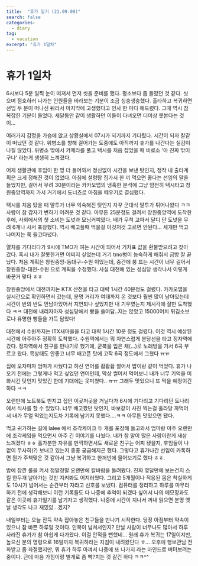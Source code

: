 ```yaml
---
title:  "휴가 일기 (21.09.09)"
search: false
categories: 
  - diary
tag:
  - vacation
excerpt: "휴가 1일차"
---
```


# 휴가 1일차

6시보다 5분 일찍 눈이 떠져서 먼저 씻을 준비를 했다. 평소보다 좀 들떴던 것 같다. 씻으며 점호하러 나가는 인원들을 바라보는 기분이 조금 싱숭생숭했다. 출타하고 복귀하면 선임 두 분이 떠나신 뒤라서 마지막에 고생했다고 인사 한 마디 해드렸다. 그때 역시 참 복잡한 기분이 들었다. 세달동안 같이 생활하던 이들이 다녀오면 더이상 못본다는 것이...   


여러가지 감정을 가슴에 앉고 상황실에서 07시가 되기까지 기다렸다. 시간이 되자 칼같이 떠났던 것 같다. 위병소를 향해 걸어가는 도중에도 아직까지 휴가를 나간다는 실감이 나질 않았다. 위병소 밖에서 카메라를 풀고 택시를 처음 잡았을 때 비로소 '아 진짜 밖이구나' 라는게 생생히 느껴졌다.  


어제 생활관에 후임이 한 명 더 들어와서 정신없이 시간을 보낸 탓인지, 정작 내 출타계획은 크게 정해진 것이 없었다. 아침에 설렁탕 집가서 한 끼 먹으면 좋다는 선임의 말을 들었지만, 걸어서 무려 30분이라는 카카오맵의 냉혹한 분석에 그냥 얌전히 택시타고 창원중앙역까지 가서 거기에서 도너츠로 아침을 떼우기로 결심했다.  

택시를 처음 탔을 때 말투가 너무 익숙해진 탓인지 자꾸 군대식 말투가 튀어나왔다 ㅋㅋ 사람이 참 갑자기 변하기 어려운 것 같다. 아무튼 25분정도 걸려서 창원중앙역에 도착한 후에, 사회에서의 첫 소비는 도넛과 모닝커피였다. 배가 무척 고파서 달디 단 도넛을 무려 6개나 사서 포장했다. 역시 배고플때 먹을걸 이것저것 고르면 안된다... 세개만 먹고 나머지는 쭉 들고다녔다.  

열차를 기다리다가 9시에 TMO가 여는 시간이 되어서 기차표 값을 환불받으려고 찾아갔다. 혹시 내가 잘못한거면 어쩌지 싶었는데 거기 tmo병이 능숙하게 해줘서 금방 잘 끝났다. 처음 계획은 창원중앙-동대구-수원 이었는데, 중간에 붕 뜨는 시간이 너무 길어서 창원중앙-대전-수원 으로 계획을 수정했다. 사실 대전에 있는 성심당 생각나서 이렇게 바꾼거 맞다 ㅎㅎ  

창원중앙에서 대전까지는 KTX 산천을 타고 대략 1시간 40분정도 걸렸다. 카카오맵을 실시간으로 확인하면서 갔는데, 분명 거리가 여태까지 온 것보다 훨씬 많이 남아있는데 시간이 반의 반도 안남아있어서 지연되나 싶었지만 내 기우였는지 제시각에 잘만 도착했다 ㅋㅋ 대전에 내리자마자 성심당에서 빵을 쓸어담..지는 않았고 15000어치 튀김소보로나 유명한 빵들을 가득 담았다!  

대전에서 수원까지는 ITX새마을을 타고 대략 1시간 10분 정도 걸렸다. 이것 역시 예상된 시간에 아주아주 정확히 도착했다. 수원역에서는 뭐 자연스럽게 분당선을 타고 정자역에 갔다. 정자역에서 친구를 만나기로 했기에, 군복을 입은 채(...)로 노래방을 가서 6곡  부르고 왔다. 목상태도 안좋고 너무 배고픈 탓에 고작 6곡 정도에서 그쳤다 ㅠㅠ  

집에 오자마자 엄마가 사뒀다고 하신 연어를 촵촵촵 썰어서 밥이랑 같이 먹었다. 휴가 나오기 전에는 그렇게나 먹고 싶었던 연어인데, 막상 썰어서 먹어보니 내가 너무 기억을 미화시킨 탓인지 맛있긴 한데 기대에는 못미쳤다.. ㅠㅠ 그래두 맛있으니 또 먹을 예정이긴 하다 ㅋㅋ  

오랜만에 노트북도 만지고 집안 이곳저곳을 거닐다가 6시에 기다리고 기다리던 토나리에서 식사를 할 수 있었다. 너무 배고팠던 탓인지, 바보같이 사진 찍는걸 홀라당 까먹어서 내가 무얼 먹었는지도차 기록에 남기지 못했다....ㅋㅋ 아무튼 맛있으면 됐다.  

먹고 귀가하는 길에 lalee 에서 조각케이크 두 개를 포장해 들고와서 엄마랑 아주 오랜만에 조각케잌을 먹으면서 아주 긴 이야기를 나눴다. 내가 참 말이 많은 사람이란게 새삼 느껴졌다 ㅎㅎ 홀가분한 자유를 만끽하면서도 새로운 친구는 어찌 됐을지, 후임들이 나 없이 무사히(?) 보내고 있는지 종종 궁금해지곤 했다. 그렇다고 휴가나간 선임이 카톡하면 뭔가 주책맞은 것 같아서 그냥 복귀하고 한꺼번에 물어보기로 했다 ㅎㅎ.  

밤에 잠깐 롤을 켜서 정말정말 오랜만에 칼바람을 돌려봤다. 진짜 몇달만에 보는건지 스킬 한두개 날아가는 것만 지켜봐도 어지러웠다. 그리고 5개월이나 적응된 몸은 착실하게도 10시가 넘어서는 순간부터 자라고 신호를 보냈다. 컴퓨터를 정리하고 하루를 마무리하기 전에 생각해보니 이런 기록들도 다 나중에 추억이 되겠다 싶어서 나의 메모장과도 같은 이곳에 휴가일기를 남기자고 생각했다. 나중에 시간이 지나서 꺼내 읽으면 분명 옛날 생각도 나고 재밌있...겠지?  

내일부터는 오늘 잔뜩 약속 잡아놓은 친구들을 만나기 시작한다. 당장 아점부터 약속이 있으니 참 바쁜 하루일 것이다. 인복이 넘쳐서인지? 만날 사람이 너무나도 많아서 하루 사라진 휴가가 참 아쉽게 다가왔다. 이걸 안적을 뻔했네... 원래 휴가 복귀는 17일이지만, 높으신 분의 명령으로 16일까지 복귀하라는 지침이 내려왔단다 ㅎ... 오후에 행보관님 전화받고 좀 좌절했지만, 뭐 휴가 하루 아껴서 나중에 또 나가지 라는 마인드로 버텨보려는 중이다. 근데 마음 가짐이랑 별개로 좀 빡?치는 것 같긴 하다 ㅋㅋ^^


